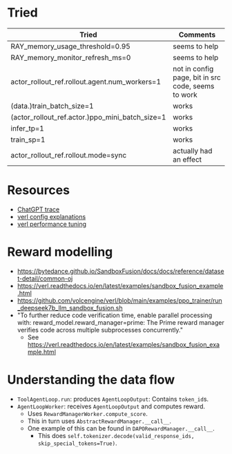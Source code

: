 
# Tried
| Tried                                               | Comments                           |
|-----------------------------------------------------|------------------------------------|
| RAY_memory_usage_threshold=0.95                     | seems to help                      |
| RAY_memory_monitor_refresh_ms=0                     | seems to help                      |
| actor_rollout_ref.rollout.agent.num_workers=1       | not in config page, bit in src code, seems to work |
| (data.)train_batch_size=1                           | works                              |
| (actor_rollout_ref.actor.)ppo_mini_batch_size=1     | works                              |
| infer_tp=1                                          | works                              |
| train_sp=1                                          | works                              |
| actor_rollout_ref.rollout.mode=sync                 | actually had an effect             |


# Resources
- [ChatGPT trace](https://chatgpt.com/g/g-p-6811e563679c81919cde9697cc820272-arc/c/68d6bcbf-6cbc-8333-882a-817d17abf15f)
- [verl config explanations](https://verl.readthedocs.io/en/latest/examples/config.html)
- [verl performance tuning](https://verl.readthedocs.io/en/latest/perf/perf_tuning.html)


# Reward modelling
- https://bytedance.github.io/SandboxFusion/docs/docs/reference/dataset-detail/common-oj
- https://verl.readthedocs.io/en/latest/examples/sandbox_fusion_example.html
- https://github.com/volcengine/verl/blob/main/examples/ppo_trainer/run_deepseek7b_llm_sandbox_fusion.sh
- "To further reduce code verification time, enable parallel processing with:
  reward_model.reward_manager=prime: The Prime reward manager verifies code
  across multiple subprocesses concurrently."
  + See https://verl.readthedocs.io/en/latest/examples/sandbox_fusion_example.html

# Understanding the data flow
- `ToolAgentLoop.run`: produces `AgentLoopOutput`: Contains `token_id`s.
- `AgentLoopWorker`: receives `AgentLoopOutput` and computes reward.
  + Uses `RewardManagerWorker.compute_score`.
  + This in turn uses `AbstractRewardManager.__call__`.
  + One example of this can be found in `DAPORewardManager.__call__`.
    - This does `self.tokenizer.decode(valid_response_ids, skip_special_tokens=True)`.
